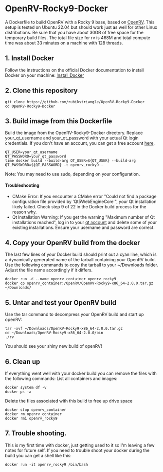 # OpenRV-Rocky9-Docker
A Dockerfile to build OpenRV with a Rocky 9 base, based on [OpenRV](https://github.com/AcademySoftwareFoundation/OpenRV.git). This setup is tested on Ubuntu 22.04 but should work just as well for other Linux distributions. Be sure that you have about 30GB of free space for the temporary build files. The total file size for rv is 468M and total compute time was about 33 minutes on a machine with 128 threads.

## 1. Install Docker
Follow the instructions on the official Docker documentation to install Docker on your machine: [Install Docker](https://docs.docker.com/engine/install)

## 2. Clone this repository
```
git clone https://github.com/rubikstriangle/OpenRV-Rocky9-Docker
cd OpenRV-Rocky9-Docker
```

## 3. Build image from this Dockerfile
Build the image from the OpenRV-Rocky9-Docker directory. Replace your_qt_username and your_qt_password with your actual Qt login credentials. If you don't have an account, you can get a free account [here](https://login.qt.io/register).

```
QT_USER=your_qt_username
QT_PASSWORD=your_qt_password
time docker build --build-arg QT_USER=${QT_USER} --build-arg QT_PASSWORD=${QT_PASSWORD} -t openrv_rocky9 .
```
Note: You may need to use sudo, depending on your configuration.

#### Troubleshooting

- CMake Error: If you encounter a CMake error "Could not find a package configuration file provided by 'Qt5WebEngineCore'", your Qt installation likely failed. Check step 9 of 22 in the Docker build process for the reason why.
- Qt Installation Warning: If you get the warning "Maximum number of Qt installations reached", log in to your [qt account](https://account.qt.io/s/active-installation-list) and delete some of your existing installations. Ensure your username and password are correct.

## 4. Copy your OpenRV build from the docker
The last few lines of your Docker build should print out a cyan line, which is a dynamically generated name of the tarball containing your OpenRV build. Use the following commands to copy the tarball to your ~/Downloads folder. Adjust the file name accordingly if it differs.
```
docker run -d --name openrv_container openrv_rocky9
docker cp openrv_container:/OpenRV/OpenRV-Rocky9-x86_64-2.0.0.tar.gz ~/Downloads/
```

## 5. Untar and test your OpenRV build
Use the tar command to decompress your OpenRV build and start up openRV:
```
tar -xvf ~/Downloads/OpenRV-Rocky9-x86_64-2.0.0.tar.gz
cd ~/Downloads/OpenRV-Rocky9-x86_64-2.0.0/bin
./rv
```
You should see your shiny new build of openRV!

## 6. Clean up
If everything went well with your docker build you can remove the files with the following commands:
List all containers and images:
```
docker system df -v
docker ps -a
```
Delete the files associated with this build to free up drive space

```
docker stop openrv_container
docker rm openrv_container
docker rmi openrv_rocky9
```
## 7. Trouble shooting.
This is my first time with docker, just getting used to it so I'm leaving a few notes for future self.
If you need to trouble shoot your docker during the build you can get a shell like this:
```
docker run -it openrv_rocky9 /bin/bash

```
